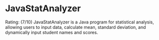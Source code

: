 # JavaStatAnalyzer
Rating: (7/10) JavaStatAnalyzer is a Java program for statistical analysis, allowing users to input data, calculate mean, standard deviation, and dynamically input student names and scores.
